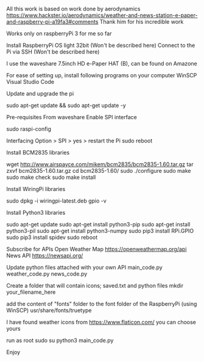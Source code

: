 All this work is based on work done by aerodynamics
https://www.hackster.io/aerodynamics/weather-and-news-station-e-paper-and-raspberry-pi-a19fa3#comments
Thank him for his incredible work

Works only on raspberryPi 3 for me so far

Install RaspberryPi OS light 32bit (Won't be described here)
Connect to the Pi via SSH (Won't be described here)

I use the waveshare 7.5inch HD e-Paper HAT (B), can be found on Amazone

For ease of setting up, install following programs on your computer
  WinSCP
  Visual Studio Code

Update and upgrade the pi

sudo apt-get update && sudo apt-get update -y


Pre-requisites  From waveshare
  Enable SPI interface

sudo raspi-config

Interfacing Option > SPI > yes > restart the Pi
sudo reboot

  Install BCM2835 libraries
 
wget http://www.airspayce.com/mikem/bcm2835/bcm2835-1.60.tar.gz
tar zxvf bcm2835-1.60.tar.gz 
cd bcm2835-1.60/
sudo ./configure
sudo make
sudo make check
sudo make install

  Install WiringPi libraries

sudo dpkg -i wiringpi-latest.deb
gpio -v

  Install Python3 libraries

sudo apt-get update
sudo apt-get install python3-pip
sudo apt-get install python3-pil
sudo apt-get install python3-numpy
sudo pip3 install RPi.GPIO
sudo pip3 install spidev
sudo reboot

Subscribe for APIs
  Open Weather Map https://openweathermap.org/api
  News API https://newsapi.org/
  
Update python files attached with your own API
main_code.py
weather_code.py
news_code.py

Create a folder that will contain icons; saved.txt and python files
mkdir your_filename_here

add the content of "fonts" folder to the font folder of the RaspberryPi (using WinSCP)
usr/share/fonts/truetype

I have found weather icons from https://www.flaticon.com/ you can choose yours

run as root
sudo su
python3 main_code.py

Enjoy
